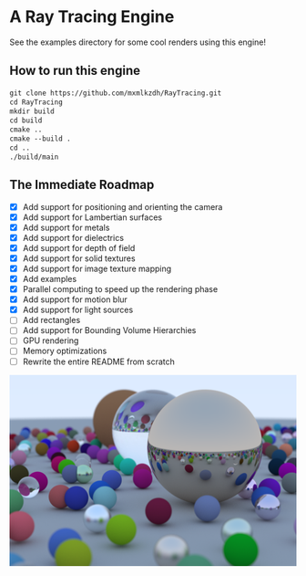 # A Ray Tracing Engine

See the examples directory for some cool renders using this engine!

## How to run this engine
```
git clone https://github.com/mxmlkzdh/RayTracing.git
cd RayTracing
mkdir build
cd build
cmake ..
cmake --build .
cd ..
./build/main
```
## The Immediate Roadmap
- [x] Add support for positioning and orienting the camera
- [x] Add support for Lambertian surfaces
- [x] Add support for metals
- [x] Add support for dielectrics
- [x] Add support for depth of field
- [X] Add support for solid textures
- [X] Add support for image texture mapping
- [x] Add examples
- [x] Parallel computing to speed up the rendering phase
- [x] Add support for motion blur
- [x] Add support for light sources
- [ ] Add rectangles
- [ ] Add support for Bounding Volume Hierarchies
- [ ] GPU rendering
- [ ] Memory optimizations
- [ ] Rewrite the entire README from scratch

![Ray Tracing 101](data/output_final.jpg)
